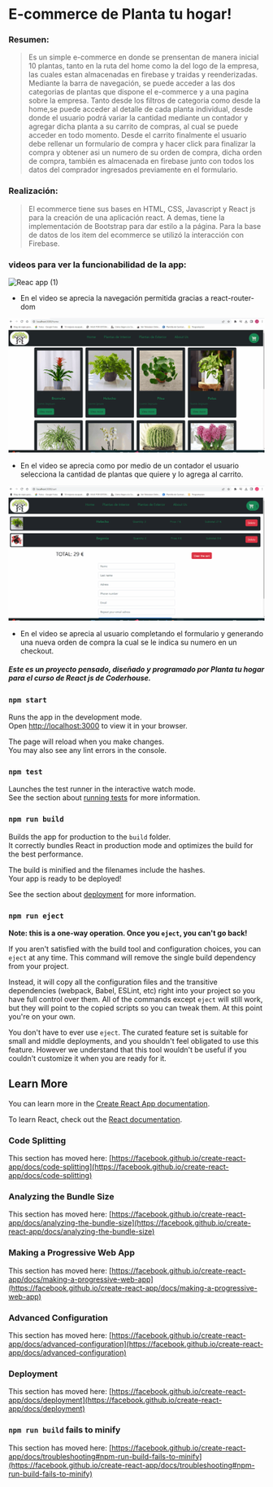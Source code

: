 # E-commerce de Planta tu hogar!

### Resumen: 
>Es un simple e-commerce en donde se prensentan de manera inicial 10 plantas, tanto en la ruta del home como la del logo de la empresa, las cuales estan almacenadas en firebase y traidas y reenderizadas.
 Mediante la barra de navegación, se puede acceder a las dos categorias de plantas que dispone el e-commerce y a una pagina sobre la empresa. 
Tanto desde los filtros de categoria como desde la home,se puede acceder al detalle de cada planta individual, desde donde el usuario podrá variar la cantidad mediante un contador y agregar dicha planta a su carrito de compras, al cual se puede acceder en todo momento.
Desde el carrito finalmente el usuario debe rellenar un formulario de compra y hacer click para finalizar la compra y obtener asi un numero de su orden de compra, dicha orden de compra, también es almacenada en firebase junto con todos los datos del comprador ingresados previamente en el formulario. 


### Realización:

>El ecommerce tiene sus bases en HTML, CSS, Javascript y React js para la creación de una aplicación react. A demas, tiene la implementación de Bootstrap para dar estilo a la página. Para la base de datos de los item del ecommerce se utilizó la interacción con Firebase.

### videos para ver la funcionabilidad de la app:

![Reac app (1)](./public/images/usonavbar.gif)
- En el video se aprecia la navegación permitida gracias a react-router-dom

![Reac app (2)](./public/images/usoitemdetail.gif)
- En el video se aprecia como por medio de un contador el usuario selecciona la cantidad de plantas que quiere y lo agrega al carrito.

![Reac app (3)](./public/images/detallecompra.gif)
- En el video se aprecia al usuario completando el formulario y generando una nueva orden de compra la cual se le indica su numero en un checkout. 



##### Este es un proyecto pensado, diseñado y programado por Planta tu hogar para el curso de React js de Coderhouse.




### `npm start`

Runs the app in the development mode.\
Open [http://localhost:3000](http://localhost:3000) to view it in your browser.

The page will reload when you make changes.\
You may also see any lint errors in the console.

### `npm test`

Launches the test runner in the interactive watch mode.\
See the section about [running tests](https://facebook.github.io/create-react-app/docs/running-tests) for more information.

### `npm run build`

Builds the app for production to the `build` folder.\
It correctly bundles React in production mode and optimizes the build for the best performance.

The build is minified and the filenames include the hashes.\
Your app is ready to be deployed!

See the section about [deployment](https://facebook.github.io/create-react-app/docs/deployment) for more information.

### `npm run eject`

**Note: this is a one-way operation. Once you `eject`, you can't go back!**

If you aren't satisfied with the build tool and configuration choices, you can `eject` at any time. This command will remove the single build dependency from your project.

Instead, it will copy all the configuration files and the transitive dependencies (webpack, Babel, ESLint, etc) right into your project so you have full control over them. All of the commands except `eject` will still work, but they will point to the copied scripts so you can tweak them. At this point you're on your own.

You don't have to ever use `eject`. The curated feature set is suitable for small and middle deployments, and you shouldn't feel obligated to use this feature. However we understand that this tool wouldn't be useful if you couldn't customize it when you are ready for it.

## Learn More

You can learn more in the [Create React App documentation](https://facebook.github.io/create-react-app/docs/getting-started).

To learn React, check out the [React documentation](https://reactjs.org/).

### Code Splitting

This section has moved here: [https://facebook.github.io/create-react-app/docs/code-splitting](https://facebook.github.io/create-react-app/docs/code-splitting)

### Analyzing the Bundle Size

This section has moved here: [https://facebook.github.io/create-react-app/docs/analyzing-the-bundle-size](https://facebook.github.io/create-react-app/docs/analyzing-the-bundle-size)

### Making a Progressive Web App

This section has moved here: [https://facebook.github.io/create-react-app/docs/making-a-progressive-web-app](https://facebook.github.io/create-react-app/docs/making-a-progressive-web-app)

### Advanced Configuration

This section has moved here: [https://facebook.github.io/create-react-app/docs/advanced-configuration](https://facebook.github.io/create-react-app/docs/advanced-configuration)

### Deployment

This section has moved here: [https://facebook.github.io/create-react-app/docs/deployment](https://facebook.github.io/create-react-app/docs/deployment)

### `npm run build` fails to minify

This section has moved here: [https://facebook.github.io/create-react-app/docs/troubleshooting#npm-run-build-fails-to-minify](https://facebook.github.io/create-react-app/docs/troubleshooting#npm-run-build-fails-to-minify)
